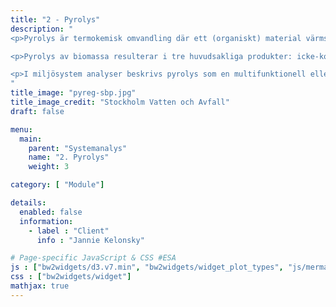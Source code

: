 ```yaml
---
title: "2 - Pyrolys"
description: "
<p>Pyrolys är termokemisk omvandling där ett (organiskt) material värms upp i en syrefattig eller helt syrefri miljö. Pyrolys är den vanligaste tekniken för produktion av biokol, men det finns även andra termokemiska omvandlingsteknikser för att höja kolhalten i biomassa, såsom torrefiering, hydrotermisk karbonisering (HTC), och förgasning.</p>

<p>Pyrolys av biomassa resulterar i tre huvudsakliga produkter: icke-kondenserbara gaser, flytande oljor eller tjära, samt kol i fast form. Ofta förbränns gaserna och oljan direkt för att utvinna energi. I mer avancerade fall kan oljor och gaser utvinnas, uppgraderas och användas senare för att utvinna energi eller kemiska produkter.</p>

<p>I miljösystem analyser beskrivs pyrolys som en multifunktionell eller multi-produkt process eftersom den leverar ett flertal användbara produkter eller tjänster. Notera att om biomassa i form av <b>avfall</b> pyrolyseras kan ytterligare en produkt definieras, nämligen <b>avfallshantering</b>.</p>
"
title_image: "pyreg-sbp.jpg"
title_image_credit: "Stockholm Vatten och Avfall"
draft: false

menu:
  main:
    parent: "Systemanalys"
    name: "2. Pyrolys"
    weight: 3

category: [ "Module"]

details:
  enabled: false
  information:
    - label : "Client"
      info : "Jannie Kelonsky"

# Page-specific JavaScript & CSS #ESA
js : ["bw2widgets/d3.v7.min", "bw2widgets/widget_plot_types", "js/mermaid.min"]
css : ["bw2widgets/widget"]
mathjax: true
---
```


